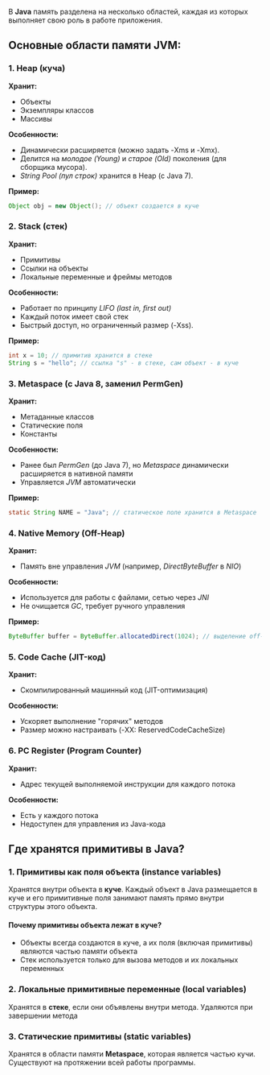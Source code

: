 В **Java** память разделена на несколько областей, каждая из которых выполняет свою роль в работе приложения.
## Основные области памяти JVM:
### 1. Heap (куча)
**Хранит:**
- Объекты
- Экземпляры классов
- Массивы

**Особенности:**
- Динамически расширяется (можно задать -Xms и -Xmx).
- Делится на *молодое (Young)* и *старое (Old)* поколения (для сборщика мусора).
- *String Pool (пул строк)* хранится в Heap (c Java 7).

**Пример:**
```java
Object obj = new Object(); // объект создается в куче
```
### 2. Stack (стек)
**Хранит:**
- Примитивы
- Ссылки на объекты
- Локальные переменные и фреймы методов

**Особенности:**
- Работает по принципу *LIFO (last in, first out)*
- Каждый поток имеет свой стек
- Быстрый доступ, но ограниченный размер (-Xss).

**Пример:**
```java
int x = 10; // примитив хранится в стеке
String s = "hello"; // ссылка "s" - в стеке, сам объект - в куче
```
### 3. Metaspace (c Java 8, заменил PermGen)
**Хранит:**
- Метаданные классов
- Статические поля
- Константы

**Особенности:**
- Ранее был *PermGen* (до Java 7), но *Metaspace* динамически расширяется в нативной памяти
- Управляется *JVM* автоматически

**Пример:**
```java
static String NAME = "Java"; // статическое поле хранится в Metaspace
```
### 4. Native Memory (Off-Heap)
**Хранит:**
- Память вне управления *JVM* (например, *DirectByteBuffer* в *NIO*)

**Особенности:**
- Используется для работы с файлами, сетью через *JNI*
- Не очищается *GC*, требует ручного управления

**Пример:**
```java
ByteBuffer buffer = ByteBuffer.allocatedDirect(1024); // выделение off-heap памяти
```
### 5. Code Cache (JIT-код)
**Хранит:**
- Скомпилированный машинный код (JIT-оптимизация)

**Особенности:**
- Ускоряет выполнение "горячих" методов
- Размер можно настраивать (-XX: ReservedCodeCacheSize)
### 6. PC Register (Program Counter)
**Хранит:**
- Адрес текущей выполняемой инструкции для каждого потока

**Особенности:**
- Есть у каждого потока
- Недоступен для управления из Java-кода
## Где хранятся примитивы в Java?
### 1. Примитивы как поля объекта (instance variables)
Хранятся внутри объекта в **куче**. Каждый объект в Java размещается в куче и его примитивные поля занимают память прямо внутри структуры этого объекта.
#### Почему примитивы объекта лежат в куче?
- Объекты всегда создаются в куче, а их поля (включая примитивы) являются частью памяти объекта
- Стек используется только для вызова методов и их локальных переменных
### 2. Локальные примитивные переменные (local variables)
Хранятся в **стеке**, если они объявлены внутри метода. Удаляются при завершении метода
### 3. Статические примитивы (static variables)
Хранятся в области памяти **Metaspace**, которая является частью кучи. Существуют на протяжении всей работы программы.
